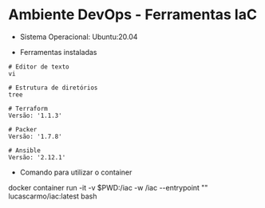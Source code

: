 # Ambiente DevOps - Ferramentas IaC

* Sistema Operacional: Ubuntu:20.04

* Ferramentas instaladas

```
# Editor de texto
vi

# Estrutura de diretórios
tree

# Terraform
Versão: '1.1.3'

# Packer
Versão: '1.7.8'

# Ansible
Versão: '2.12.1'
```

* Comando para utilizar o container 

docker container run -it -v $PWD:/iac -w /iac --entrypoint "" lucascarmo/iac:latest bash